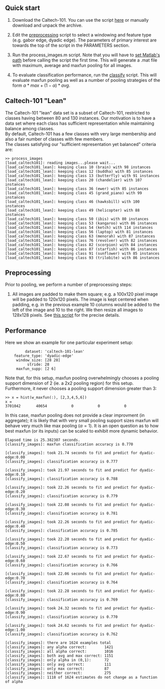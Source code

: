 
## Quick start

1.  Download the Caltech-101.  You can use the script [here](./data/get_caltech101.sh) or manually download and unpack the archive.

2.  Edit the [preprocessing](./process_images.m) script to select a windowing and feature type (e.g. gabor edge, dyadic edge).  The parameters of primary interest are towards the top of the script in the PARAMETERS section.

3.  Run the process_images.m script.  Note that you will have to [set Matlab's path](set_path.m) before calling the script the first time.  This will generate a .mat file with maximum, average and maxfun pooling for all images.

4. To evaluate classification performance, run the [classify](classify_images.m) script.  This will evaluate maxfun pooling as well as a number of pooling strategies of the form $\alpha * max + (1 - \alpha)*avg$.  



## Caltech-101 "Lean"
The Caltech-101 "lean" data set is a subset of Caltech-101, restricted to classes having between 80 and 130 instances. 
Our motivation is to have a data set where each class has sufficient representation while maintaining balance among classes.  
By default, Caltech-101 has a few classes with very large membership and also a fair number of classes with few members.  
The classes satisfying our "sufficient representation yet balanced" criteria are:

```
>> process_images
[load_caltech101]: reading images...please wait...
[load_caltech101_lean]: keeping class 10 (brain) with 98 instances
[load_caltech101_lean]: keeping class 12 (buddha) with 85 instances
[load_caltech101_lean]: keeping class 13 (butterfly) with 91 instances
[load_caltech101_lean]: keeping class 20 (chandelier) with 107 instances
[load_caltech101_lean]: keeping class 36 (ewer) with 85 instances
[load_caltech101_lean]: keeping class 45 (grand_piano) with 99 instances
[load_caltech101_lean]: keeping class 46 (hawksbill) with 100 instances
[load_caltech101_lean]: keeping class 49 (helicopter) with 88 instances
[load_caltech101_lean]: keeping class 50 (ibis) with 80 instances
[load_caltech101_lean]: keeping class 53 (kangaroo) with 86 instances
[load_caltech101_lean]: keeping class 54 (ketch) with 114 instances
[load_caltech101_lean]: keeping class 56 (laptop) with 81 instances
[load_caltech101_lean]: keeping class 63 (menorah) with 87 instances
[load_caltech101_lean]: keeping class 76 (revolver) with 82 instances
[load_caltech101_lean]: keeping class 82 (scorpion) with 84 instances
[load_caltech101_lean]: keeping class 87 (starfish) with 86 instances
[load_caltech101_lean]: keeping class 91 (sunflower) with 85 instances
[load_caltech101_lean]: keeping class 93 (trilobite) with 86 instances
```



## Preprocessing

Prior to pooling, we perform a number of preprocessing steps:

1.  All images are padded to make them square; e.g. a 100x120 pixel image will be padded to 120x120 pixels.  The image is kept centered when padding, e.g. in the previous example 10 columns would be added to the left of the image and 10 to the right.  We then resize all images to 128x128 pixels.  See [this script](./data/resize_square.m) for the precise details.


## Performance

Here we show an example for one particular experiment setup:

```
         dataset: 'caltech-101-lean'
    feature_type: 'dyadic-edge'
     window_size: [28 28]
          stride: 28
     maxfun_supp: [2 6]
```

Note that, for this setup, maxfun pooling overwhelmingly chooses a pooling support dimension of 2 (ie. a 2x2 pooling region) for this setup.   Furthermore, it never chooses a pooling support dimension greater than 3:

```
>> x = hist(w_maxfun(:), [2,3,4,5,6])
x =
3701042       40654           0           0           0
```

In this case, maxfun pooling does not provide a clear improvment (in aggregate); it is likely that with very small pooling support sizes maxfun will behave very much like max pooling ($\alpha=1$).  It is an open question as to how best maxfun (or its inputs) can be scaled to exhibit more dynamic behavior.

```
Elapsed time is 25.382307 seconds.
[classify_images]: maxfun classification accuracy is 0.770

[classify_images]: took 21.74 seconds to fit and predict for dyadic-edge:0.00
[classify_images]: classification accuracy is 0.777

[classify_images]: took 21.97 seconds to fit and predict for dyadic-edge:0.10
[classify_images]: classification accuracy is 0.788

[classify_images]: took 22.26 seconds to fit and predict for dyadic-edge:0.20
[classify_images]: classification accuracy is 0.779

[classify_images]: took 22.08 seconds to fit and predict for dyadic-edge:0.30
[classify_images]: classification accuracy is 0.781

[classify_images]: took 22.26 seconds to fit and predict for dyadic-edge:0.40
[classify_images]: classification accuracy is 0.785

[classify_images]: took 22.20 seconds to fit and predict for dyadic-edge:0.50
[classify_images]: classification accuracy is 0.773

[classify_images]: took 22.67 seconds to fit and predict for dyadic-edge:0.60
[classify_images]: classification accuracy is 0.766

[classify_images]: took 22.06 seconds to fit and predict for dyadic-edge:0.70
[classify_images]: classification accuracy is 0.764

[classify_images]: took 22.28 seconds to fit and predict for dyadic-edge:0.80
[classify_images]: classification accuracy is 0.769

[classify_images]: took 24.32 seconds to fit and predict for dyadic-edge:0.90
[classify_images]: classification accuracy is 0.770

[classify_images]: took 24.62 seconds to fit and predict for dyadic-edge:1.00
[classify_images]: classification accuracy is 0.762

[classify_images]: there are 1624 examples total
[classify_images]: any alpha correct:        1421
[classify_images]: all alpha correct:        1016
[classify_images]: both avg and max correct: 1151
[classify_images]: only alpha in (0,1):      72
[classify_images]: only avg correct:         111
[classify_images]: only max correct:         87
[classify_images]: neither correct:          275
[classify_images]: 1118 of 1624 estimates do not change as a function of alpha
```
